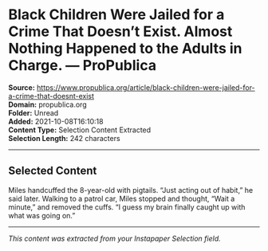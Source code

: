# Black Children Were Jailed for a Crime That Doesn’t Exist. Almost Nothing Happened to the Adults in Charge. — ProPublica

**Source:** https://www.propublica.org/article/black-children-were-jailed-for-a-crime-that-doesnt-exist  
**Domain:** propublica.org  
**Folder:** Unread  
**Added:** 2021-10-08T16:10:18  
**Content Type:** Selection Content Extracted  
**Selection Length:** 242 characters  


---

## Selected Content

Miles handcuffed the 8-year-old with pigtails. “Just acting out of habit,” he said later. Walking to a patrol car, Miles stopped and thought, “Wait a minute,” and removed the cuffs. “I guess my brain finally caught up with what was going on.”

---

*This content was extracted from your Instapaper Selection field.*